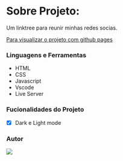 # Sobre Projeto:

Um linktree para reunir minhas redes socias.

[Para visualizar o projeto com github pages](https://drean41.github.io/devlinks/)

### Linguagens e Ferramentas

- HTML
- CSS
- Javascript
- Vscode
- Live Server

### Fucionalidades do Projeto

- [x] Dark e Light mode

### Autor

<a href="https://github.com/drean41">
<img src="https://github.com/drean41.png?size=70" />
</a>
